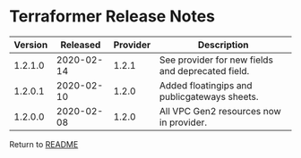 # Terraformer Release Notes

| Version | Released | Provider | Description |
| --- | --- | --- | --- |
| 1.2.1.0 | 2020-02-14 | 1.2.1 | See provider for new fields and deprecated field. |
| 1.2.0.1 | 2020-02-10 | 1.2.0 | Added floatingips and publicgateways sheets. |
| 1.2.0.0 | 2020-02-08 | 1.2.0 | All VPC Gen2 resources now in provider. |

Return to [README](/README.md)
